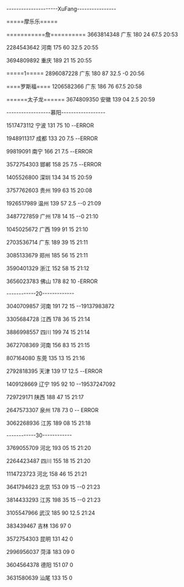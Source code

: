 ---------------------XuFang----------------

=====摩乐乐=====

===========詹==========
3663814348 广东 180 24 67.5
20:53

2284543642 河南 175 60 32.5
20:55

3694809892 重庆 189 21 15
20:55

=====1=====
2896087228 广东 180 87 32.5   -0
20:56

====罗斯福====
1206582366 广东 186 76 67.5
20:58

======太子龙======
3674809350 安徽 139 04 2.5
20:59

------------------慕阳------------------

1517473112 宁波 131 75 10  --ERROR

1948911317 成都 133 20 7.5  --ERROR

99819091 南宁 166 21 7.5  --ERROR

3572754303 邯郸 158 25 7.5  --ERROR

1405526800 深圳 134 34 15
20:59

3757762603 贵州 199 63 15
20:08

1926517989 温州 139 57 2.5  --0
21:09

3487727859 广州 178 14 15  --0
21:10

1045025672 广西 199 91 15
21:10

2703536714 广东 189 39 15
21:11

3085133679 郑州 185 56 15
21:11

3590401329 浙江 152 58 15
21:12

3656023783 佛山 178 82 10  -ERROR

------------20-------------

3040709857 河南 191 72 15  --19137983872

3305684728 江西 178 36 15
21:14

3886998557 四川 199 74 15
21:14

3672708369 河南 156 83 15
21:15

807164080 东莞 135 13 15
21:16

2792818395 天津 139 17 12.5  --ERROR

1409128669 辽宁 195 92 10  --19537247092

729729171 陕西 188 47 15
21:17

2647573307 泉州 178 73 0  --	ERROR

3062268936 江苏 189 08 15
21:18

------------30------------

3769055709 河北 193 05 15
21:20

2264423487 四川 155 18 15
21:20

1114723723 河北 158 46 15
21:21

3641794623 北京 153 09 15  --0
21:23

3814433293 江苏 198 35 15  --0
21:23

3105547966 武汉 185 90 12.5
21:24

383439467 吉林 136 97 0

3572754303 昆明 131 42 0

2996956037 菏泽 183 09 0

3604564378 德阳 151 07 0

3631580639 汕尾 133 15 0